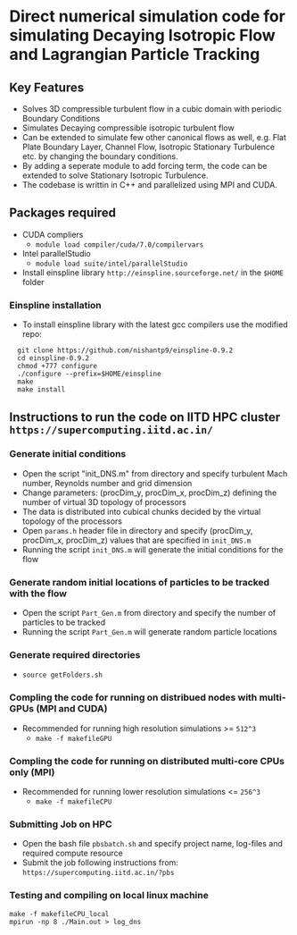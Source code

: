 # Direct numerical simulation code for simulating Decaying Isotropic Flow and Lagrangian Particle Tracking
## Key Features
* Solves 3D compressible turbulent flow in a cubic domain with periodic Boundary Conditions
* Simulates Decaying compressible isotropic turbulent flow
* Can be extended to simulate few other canonical flows as well, e.g. Flat Plate Boundary Layer, Channel Flow, Isotropic Stationary Turbulence etc. by changing the boundary conditions.
* By adding a seperate module to add forcing term, the code can be extended to solve Stationary Isotropic Turbulence.
* The codebase is writtin in C++ and parallelized using MPI and CUDA.

## Packages required
* CUDA compliers
  - `module load compiler/cuda/7.0/compilervars`
* Intel parallelStudio
  - `module load suite/intel/parallelStudio`
* Install einspline library `http://einspline.sourceforge.net/` in the `$HOME` folder

### Einspline installation
* To install einspline library with the latest gcc compilers use the modified repo:
```shell
  git clone https://github.com/nishantp9/einspline-0.9.2
  cd einspline-0.9.2
  chmod +777 configure
  ./configure --prefix=$HOME/einspline
  make
  make install
```

## Instructions to run the code on IITD HPC cluster `https://supercomputing.iitd.ac.in/`
### Generate initial conditions
* Open the script "init_DNS.m" from <InitialConditions> directory and specify turbulent Mach number, Reynolds number and grid dimension
* Change parameters: (procDim_y, procDim_x, procDim_z) defining the number of virtual 3D topology of processors
* The data is distributed into cubical chunks decided by the virtual topology of the processors
* Open `params.h` header file in <src> directory and specify (procDim_y, procDim_x, procDim_z) values that are specified in `init_DNS.m`
* Running the script `init_DNS.m` will generate the initial conditions for the flow

### Generate random initial locations of particles to be tracked with the flow
* Open the script `Part_Gen.m` from <InitialConditions> directory and specify the number of particles to be tracked
* Running the script `Part_Gen.m` will generate random particle locations

### Generate required directories
  - `source getFolders.sh`

### Compling the code for running on distribued nodes with multi-GPUs (MPI and CUDA)
* Recommended for running high resolution simulations >= `512^3`
  - `make -f makefileGPU`

### Compling the code for running on distributed multi-core CPUs only (MPI)
* Recommended for running lower resolution simulations <= `256^3`
  - `make -f makefileCPU`

### Submitting Job on HPC
* Open the bash file `pbsbatch.sh` and specify project name, log-files and required compute resource
* Submit the job following instructions from: `https://supercomputing.iitd.ac.in/?pbs`
### Testing and compiling on local linux machine
```shell
make -f makefileCPU_local
mpirun -np 8 ./Main.out > log_dns
```
